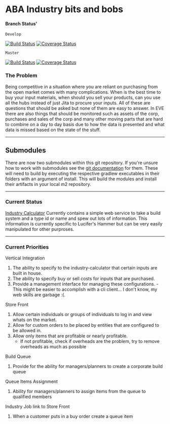 ABA Industry bits and bobs
==========================

#### Branch Status' ####
`Develop`

[![Build Status](https://travis-ci.org/maurerit/abandapart.svg?branch=develop)](https://travis-ci.org/maurerit/abandapart) [![Coverage Status](https://coveralls.io/repos/github/maurerit/abandapart/badge.svg?branch=develop)](https://coveralls.io/github/maurerit/abandapart?branch=develop)

`Master`

[![Build Status](https://travis-ci.org/maurerit/abandapart.svg?branch=master)](https://travis-ci.org/maurerit/abandapart) [![Coverage Status](https://coveralls.io/repos/github/maurerit/abandapart/badge.svg?branch=master)](https://coveralls.io/github/maurerit/abandapart?branch=master)

### The Problem ###

Being competitive in a situation where you are reliant on purchasing from
the open market comes with many complications.  When is the best time to buy
your input materials, when should you sell your products, can you use all the
hubs instead of just Jita to procure your inputs.  All of these are questions
that should be asked but none of them are easy to answer.  In EVE there are
also things that should be monitored such as assets of the corp, purchases
and sales of the corp and many other moving parts that are hard to combine
on a day to day basis due to how the data is presented and what data is missed
based on the state of the stuff.

---

## Submodules ##

There are now two submodules within this git repository.  If you're unsure
how to work with submodules see the [git documentation](https://git-scm.com/book/en/v2/Git-Tools-Submodules)
for them.  These will need to build by executing the respective gradlew
executables in their folders with an argument of install.  This will build
the modules and install their artifacts in your local m2 repository.

---

### Current Status ###

[Industry Calculator](aba-industry/industry-calculator/README.md)
    Currently contains a simple web service to take a build system and a
    type id or name and spew out lots of information.  This information
    is currently specific to Lucifer's Hammer but can be very easily manipulated
    for other purproses.

---

### Current Priorities ###

Vertical Integration
  1. The ability to specify to the industry-calculator that certain inputs are built in house.
  2. The ability to specify buy or sell costs for inputs that are purchased.
  3. Provide a management interface for managing these configurations.
    - This might be easier to accomplish with a cli client... I don't know, my web skills are garbage :(.

Store Front
  1. Allow certain individuals or groups of individuals to log in and view whats on the market.
  2. Allow for custom orders to be placed by entities that are configured to be allowed in.
  3. Allow only items that are profitable or nearly profitable.
      - If not profitable, check if overheads are the problem, try to remove overheads as much as possible

Build Queue
  1. Provide for the ability for managers/planners to create a corporate build queue

Queue Items Assignment
  1. Ability for managers/planners to assign items from the queue to qualified members

Industry Job link to Store Front
  1. When a customer puts in a buy order create a queue item

